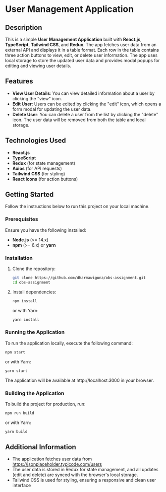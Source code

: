 # User Management Application

## Description

This is a simple **User Management Application** built with **React.js**, **TypeScript**, **Tailwind CSS**, and **Redux**. The app fetches user data from an external API and displays it in a table format. Each row in the table contains three action buttons to view, edit, or delete user information. The app uses local storage to store the updated user data and provides modal popups for editing and viewing user details.

## Features

- **View User Details**: You can view detailed information about a user by clicking the "view" icon.
- **Edit User**: Users can be edited by clicking the "edit" icon, which opens a form modal for updating the user data.
- **Delete User**: You can delete a user from the list by clicking the "delete" icon. The user data will be removed from both the table and local storage.

## Technologies Used

- **React.js**
- **TypeScript**
- **Redux** (for state management)
- **Axios** (for API requests)
- **Tailwind CSS** (for styling)
- **React Icons** (for action buttons)

## Getting Started

Follow the instructions below to run this project on your local machine.

### Prerequisites

Ensure you have the following installed:

- **Node.js** (>= 14.x)
- **npm** (>= 6.x) or **yarn**

### Installation

1. Clone the repository:

   ```bash
   git clone https://github.com/dharmawiguna/obs-assignment.git
   cd obs-assignment
   ```

2. Install dependencies:
   ```bash
   npm install
   ```
   or with Yarn:
   ```bash
   yarn install
   ```

### Running the Application

To run the application locally, execute the following command:

```bash
npm start
```

or with Yarn:

```bash
yarn start
```

The application will be available at http://localhost:3000 in your browser.

### Building the Application

To build the project for production, run:

```bash
npm run build
```

or with Yarn:

```bash
yarn build
```

## Additional Information

- The application fetches user data from https://jsonplaceholder.typicode.com/users
- The user data is stored in Redux for state management, and all updates (edit and delete) are synced with the browser's local storage.
- Tailwind CSS is used for styling, ensuring a responsive and clean user interface
